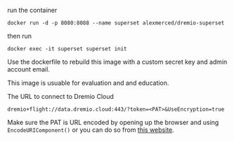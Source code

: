 
run the container

```shell
docker run -d -p 8080:8088 --name superset alexmerced/dremio-superset
```

then run
```
docker exec -it superset superset init
```

Use the dockerfile to rebuild this image with a custom secret key and admin account email.

This image is usuable for evaluation and and education.

The URL to connect to Dremio Cloud

```
dremio+flight://data.dremio.cloud:443/?token=<PAT>&UseEncryption=true
```

Make sure the PAT is URL encoded by opening up the browser and using `EncodeURIComponent()` or you can do so from [this website](https://www.urlencoder.org/).